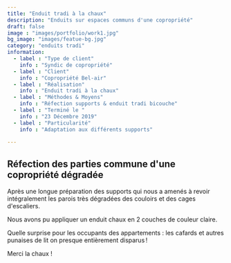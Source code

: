 ```yaml
---
title: "Enduit tradi à la chaux"
description: "Enduits sur espaces communs d'une copropriété"
draft: false
image : "images/portfolio/work1.jpg"
bg_image: "images/featue-bg.jpg"
category: "enduits tradi"
information:
  - label : "Type de client"
    info : "Syndic de copropriété"
  - label : "Client"
    info : "Copropriété Bel-air"  
  - label : "Réalisation"
    info : "Enduit tradi à la chaux"
  - label : "Méthodes & Moyens"
    info : "Réfection supports & enduit tradi bicouche"
  - label : "Terminé le "
    info : "23 Décembre 2019"
  - label : "Particularité"
    info : "Adaptation aux différents supports"
  
---
```


## Réfection des parties commune d'une copropriété dégradée

Après une longue préparation des supports qui nous a amenés à revoir intégralement les parois très dégradées des couloirs et des cages d'escaliers.

Nous avons pu appliquer un enduit chaux en 2 couches de couleur claire.

Quelle surprise pour les occupants des appartements : les cafards et autres punaises de lit on presque entièrement disparus !

Merci la chaux !
